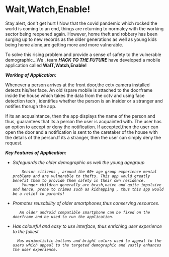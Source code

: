 # Wait,Watch,Enable!

Stay alert, don't get hurt ! Now that the covid pandemic which rocked the world is coming to an end, things are returning to normalcy with the working sector being reopened again.
However, home theft and robbery has been surging up to new records as the older generations as well as young kids being home alone,are getting more and more vulnerable. 

To solve this rising problem and provide a sense of safety to the vulnerable demographic...We , team <B><i>HACK TO THE FUTURE</B></i> have developed a mobile application called <b>WaIT,Watch,Enable!</b>

<b><i> Working of Application:</b></i>

Whenever a person arrives at the front door,the cctv camera installed detects his/her face. An old /spare mobile is attached to the doorframe inside the house which takes the data from the cctv and using face detection tech , identifies whether the person is an insider or a stranger and notifies thorugh the app.

If its an acquaintance, then the app displays the name of the person and thus, guarantees that its a person the user is acquainted with. The user has an option to accept or deny the notification. If accepted,then the user can open the door and a notification is sent to the caretaker of the house with the details of the person.If its a stranger, then the user can simply deny the request.

<b><i> Key Features of Application: </b></u>

<ul>
  <li> Safeguards the older demographic as well the young agegroup 
    
        Senior citizens , around the 60+ age group experience mental problems and are vulnerable to thefts. This app would greatly benefit them to provide them safety in their own residence.
        Younger children generally are brash,naive and quite impulsive and hence, prone to crimes such as kidnapping , thus this app would be a relief to parents!

  <li> Promotes reusability of older smartphones,thus conserving resources.  
    
       An older android compatible smartphone can be fixed on the doorframe and be used to run the application.  
    
   <li> Has colourful and easy to use interface, thus enriching user experience to the fullest
     
      Has minimalistic buttons and bright colors used to appeal to the users which appeal to the targeted demographic and vastly enhances the user experience.       
        
   
